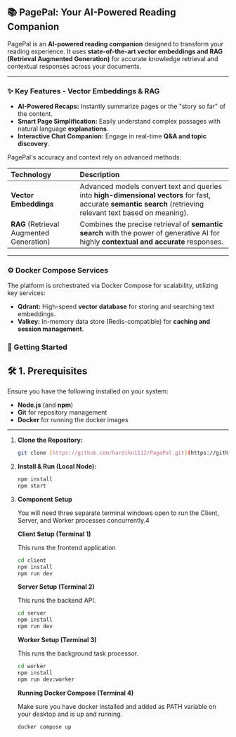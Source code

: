 ## 📚 PagePal: Your AI-Powered Reading Companion

PagePal is an **AI-powered reading companion** designed to transform your reading experience. It uses **state-of-the-art vector embeddings and RAG (Retrieval Augmented Generation)** for accurate knowledge retrieval and contextual responses across your documents.

---

### ✨ Key Features - Vector Embeddings & RAG

* **AI-Powered Recaps:** Instantly summarize pages or the "story so far" of the content.
* **Smart Page Simplification:** Easily understand complex passages with natural language **explanations**.
* **Interactive Chat Companion:** Engage in real-time **Q&A and topic discovery**.

PagePal's accuracy and context rely on advanced methods:

| Technology | Description |
| :--- | :--- |
| **Vector Embeddings** | Advanced models convert text and queries into **high-dimensional vectors** for fast, accurate **semantic search** (retrieving relevant text based on meaning). |
| **RAG** (Retrieval Augmented Generation) | Combines the precise retrieval of **semantic search** with the power of generative AI for highly **contextual and accurate** responses. |

---

### ⚙️ Docker Compose Services

The platform is orchestrated via Docker Compose for scalability, utilizing key services:

* **Qdrant:** High-speed **vector database** for storing and searching text embeddings.
* **Valkey:** In-memory data store (Redis-compatible) for **caching and session management**.

### 🚀 Getting Started

## 🛠️ 1. Prerequisites

Ensure you have the following installed on your system:

* **Node.js** (and **npm**)
* **Git** for repository management
* **Docker** for running the docker images

---

1.  **Clone the Repository:**
    ```bash
    git clone [https://github.com/hardikn1112/PagePal.git](https://github.com/hardikn1112/PagePal.git)
    ```
2.  **Install & Run (Local Node):**
    ```bash
    npm install
    npm start
    ```
3.  **Component Setup**

    You will need three separate terminal windows open to run the Client, Server, and Worker processes concurrently.4
    
    **Client Setup (Terminal 1)**
    
    This runs the frontend application
    ```bash
    cd client
    npm install
    npm run dev
    ```
    
    **Server Setup (Terminal 2)**
    
    This runs the backend API.
    ```bash
    cd server
    npm install
    npm run dev
    ```
    
    **Worker Setup (Terminal 3)**
    
    This runs the background task processor.
    ````bash
    cd worker
    npm install
    npm run dev:worker
    ````
    
    **Running Docker Compose (Terminal 4)**
    
    Make sure you have docker installed and added as PATH variable on your desktop and is up and running.
    ````bash
    docker compose up
    ````
    
